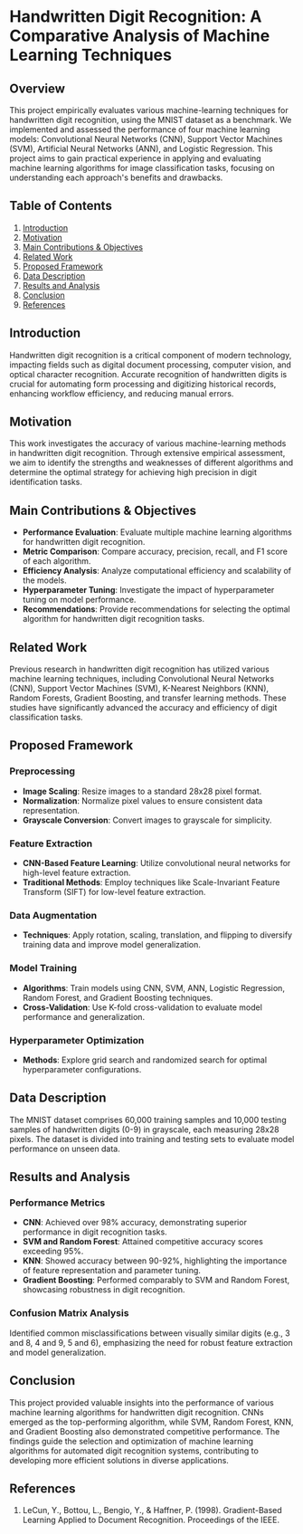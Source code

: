 # Handwritten Digit Recognition: A Comparative Analysis of Machine Learning Techniques

## Overview

This project empirically evaluates various machine-learning techniques for handwritten digit recognition, using the MNIST dataset as a benchmark. We implemented and assessed the performance of four machine learning models: Convolutional Neural Networks (CNN), Support Vector Machines (SVM), Artificial Neural Networks (ANN), and Logistic Regression. This project aims to gain practical experience in applying and evaluating machine learning algorithms for image classification tasks, focusing on understanding each approach's benefits and drawbacks.

## Table of Contents
1. [Introduction](#introduction)
2. [Motivation](#motivation)
3. [Main Contributions & Objectives](#main-contributions--objectives)
4. [Related Work](#related-work)
5. [Proposed Framework](#proposed-framework)
6. [Data Description](#data-description)
7. [Results and Analysis](#results-and-analysis)
8. [Conclusion](#conclusion)
9. [References](#references)

## Introduction

Handwritten digit recognition is a critical component of modern technology, impacting fields such as digital document processing, computer vision, and optical character recognition. Accurate recognition of handwritten digits is crucial for automating form processing and digitizing historical records, enhancing workflow efficiency, and reducing manual errors.

## Motivation

This work investigates the accuracy of various machine-learning methods in handwritten digit recognition. Through extensive empirical assessment, we aim to identify the strengths and weaknesses of different algorithms and determine the optimal strategy for achieving high precision in digit identification tasks.

## Main Contributions & Objectives

- **Performance Evaluation**: Evaluate multiple machine learning algorithms for handwritten digit recognition.
- **Metric Comparison**: Compare accuracy, precision, recall, and F1 score of each algorithm.
- **Efficiency Analysis**: Analyze computational efficiency and scalability of the models.
- **Hyperparameter Tuning**: Investigate the impact of hyperparameter tuning on model performance.
- **Recommendations**: Provide recommendations for selecting the optimal algorithm for handwritten digit recognition tasks.

## Related Work

Previous research in handwritten digit recognition has utilized various machine learning techniques, including Convolutional Neural Networks (CNN), Support Vector Machines (SVM), K-Nearest Neighbors (KNN), Random Forests, Gradient Boosting, and transfer learning methods. These studies have significantly advanced the accuracy and efficiency of digit classification tasks.

## Proposed Framework

### Preprocessing

- **Image Scaling**: Resize images to a standard 28x28 pixel format.
- **Normalization**: Normalize pixel values to ensure consistent data representation.
- **Grayscale Conversion**: Convert images to grayscale for simplicity.

### Feature Extraction

- **CNN-Based Feature Learning**: Utilize convolutional neural networks for high-level feature extraction.
- **Traditional Methods**: Employ techniques like Scale-Invariant Feature Transform (SIFT) for low-level feature extraction.

### Data Augmentation

- **Techniques**: Apply rotation, scaling, translation, and flipping to diversify training data and improve model generalization.

### Model Training

- **Algorithms**: Train models using CNN, SVM, ANN, Logistic Regression, Random Forest, and Gradient Boosting techniques.
- **Cross-Validation**: Use K-fold cross-validation to evaluate model performance and generalization.

### Hyperparameter Optimization

- **Methods**: Explore grid search and randomized search for optimal hyperparameter configurations.

## Data Description

The MNIST dataset comprises 60,000 training samples and 10,000 testing samples of handwritten digits (0-9) in grayscale, each measuring 28x28 pixels. The dataset is divided into training and testing sets to evaluate model performance on unseen data.

## Results and Analysis

### Performance Metrics

- **CNN**: Achieved over 98% accuracy, demonstrating superior performance in digit recognition tasks.
- **SVM and Random Forest**: Attained competitive accuracy scores exceeding 95%.
- **KNN**: Showed accuracy between 90-92%, highlighting the importance of feature representation and parameter tuning.
- **Gradient Boosting**: Performed comparably to SVM and Random Forest, showcasing robustness in digit recognition.

### Confusion Matrix Analysis

Identified common misclassifications between visually similar digits (e.g., 3 and 8, 4 and 9, 5 and 6), emphasizing the need for robust feature extraction and model generalization.

## Conclusion

This project provided valuable insights into the performance of various machine learning algorithms for handwritten digit recognition. CNNs emerged as the top-performing algorithm, while SVM, Random Forest, KNN, and Gradient Boosting also demonstrated competitive performance. The findings guide the selection and optimization of machine learning algorithms for automated digit recognition systems, contributing to developing more efficient solutions in diverse applications.

## References

1. LeCun, Y., Bottou, L., Bengio, Y., & Haffner, P. (1998). Gradient-Based Learning Applied to Document Recognition. Proceedings of the IEEE.
